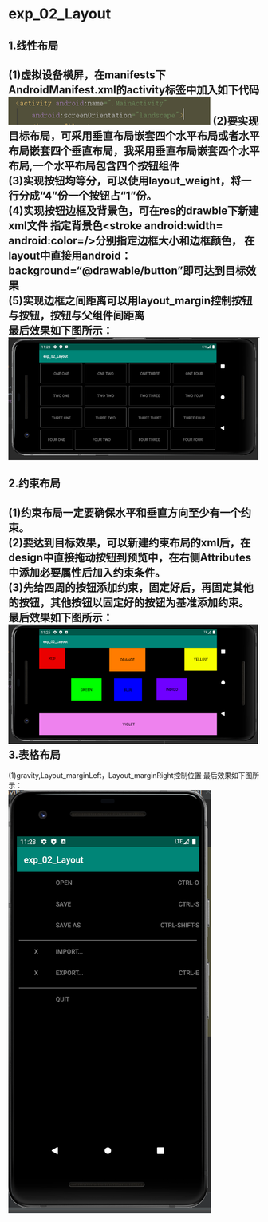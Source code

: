 # exp_02_Layout

1.线性布局
--------

(1)虚拟设备横屏，在manifests下AndroidManifest.xml的activity标签中加入如下代码</br>
![](https://github.com/Xiaohui-Song/exp_02_Layout/blob/main/pictures/4.PNG)
(2)要实现目标布局，可采用垂直布局嵌套四个水平布局或者水平布局嵌套四个垂直布局，我采用垂直布局嵌套四个水平布局,一个水平布局包含四个按钮组件</br>
(3)实现按钮均等分，可以使用layout_weight，将一行分成“4”份一个按钮占“1”份。</br>
(4)实现按钮边框及背景色，可在res的drawble下新建xml文件 <solid android:color=/>指定背景色<stroke android:width= android:color=/>分别指定边框大小和边框颜色，
在layout中直接用android：background=“@drawable/button”即可达到目标效果</br>
(5)实现边框之间距离可以用layout_margin控制按钮与按钮，按钮与父组件间距离</br>
最后效果如下图所示：</br>
![exp_01](https://github.com/Xiaohui-Song/exp_02_Layout/blob/main/pictures/exp1.PNG)</br>
</br>
2.约束布局
---------
(1)约束布局一定要确保水平和垂直方向至少有一个约束。</br>
(2)要达到目标效果，可以新建约束布局的xml后，在design中直接拖动按钮到预览中，在右侧Attributes中添加必要属性后加入约束条件。</br>
(3)先给四周的按钮添加约束，固定好后，再固定其他的按钮，其他按钮以固定好的按钮为基准添加约束。</br>
 最后效果如下图所示：</br>
 ![exp_02](https://github.com/Xiaohui-Song/exp_02_Layout/blob/main/pictures/exp2.PNG)</br>
 3.表格布局
 -------------
 (1)gravity,Layout_marginLeft，Layout_marginRight控制位置
 最后效果如下图所示：</br>
 ![exp-03](https://github.com/Xiaohui-Song/exp_02_Layout/blob/main/pictures/exp3.PNG)
 

